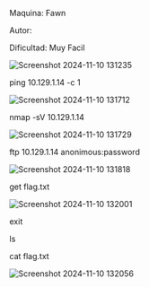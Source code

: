Maquina: Fawn

Autor:

Dificultad: Muy Facil

![Screenshot 2024-11-10 131235](https://github.com/user-attachments/assets/bbeb50c4-292c-484f-a71e-f5b44706c076)

ping 10.129.1.14 -c 1

![Screenshot 2024-11-10 131712](https://github.com/user-attachments/assets/2e969a9a-052d-4f10-9c0c-700585cbe47b)

nmap -sV 10.129.1.14

![Screenshot 2024-11-10 131729](https://github.com/user-attachments/assets/76948f86-c864-4e68-bbaf-580d1b5194b1)

ftp 10.129.1.14
anonimous:password

![Screenshot 2024-11-10 131818](https://github.com/user-attachments/assets/aa1e0f95-ee91-4cb6-8d7b-6a383d10e985)

get flag.txt

![Screenshot 2024-11-10 132001](https://github.com/user-attachments/assets/7f496d12-bd79-49b0-81d9-0889b4064e8b)

exit

ls

cat flag.txt

![Screenshot 2024-11-10 132056](https://github.com/user-attachments/assets/0370f080-5e70-4b72-aa38-4fc7f043760a)

